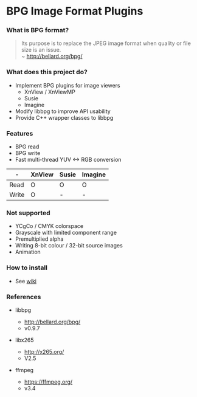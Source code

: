 # BPG Image Format Plugins

### What is BPG format?
> Its purpose is to replace the JPEG image format when quality or file size is an issue.<br>
> ~ http://bellard.org/bpg/

### What does this project do?
- Implement BPG plugins for image viewers
  - XnView / XnViewMP
  - Susie
  - Imagine
- Modify libbpg to improve API usability
- Provide C++ wrapper classes to libbpg

### Features
- BPG read
- BPG write
- Fast multi-thread YUV <-> RGB conversion

-|XnView|Susie|Imagine
-|------|-----|-------
Read  | O | O | O
Write | O | - | -

### Not supported
- YCgCo / CMYK colorspace
- Grayscale with limited component range
- Premultiplied alpha
- Writing 8-bit colour / 32-bit source images
- Animation

### How to install
- See [wiki](https://github.com/leavinel/BPG-Plugins/wiki)

### References

- libbpg
  - http://bellard.org/bpg/
  - v0.9.7

- libx265
  - http://x265.org/
  - V2.5

- ffmpeg
  - https://ffmpeg.org/
  - v3.4
